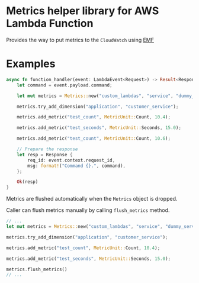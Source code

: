 # Metrics helper library for AWS Lambda Function

Provides the way to put metrics to the `CloudWatch` using [EMF](https://docs.aws.amazon.com/AmazonCloudWatch/latest/monitoring/CloudWatch_Embedded_Metric_Format.html)

# Examples
```Rust
async fn function_handler(event: LambdaEvent<Request>) -> Result<Response, Error> {
    let command = event.payload.command;

    let mut metrics = Metrics::new("custom_lambdas", "service", "dummy_service");

    metrics.try_add_dimension("application", "customer_service");

    metrics.add_metric("test_count", MetricUnit::Count, 10.4);

    metrics.add_metric("test_seconds", MetricUnit::Seconds, 15.0);

    metrics.add_metric("test_count", MetricUnit::Count, 10.6);

    // Prepare the response
    let resp = Response {
        req_id: event.context.request_id,
        msg: format!("Command {}.", command),
    };

    Ok(resp)
}
```

Metrics are flushed automatically when the `Metrics` object is dropped.

Caller can flush metrics manually by calling `flush_metrics` method.

```Rust
// ...
let mut metrics = Metrics::new("custom_lambdas", "service", "dummy_service");

metrics.try_add_dimension("application", "customer_service");

metrics.add_metric("test_count", MetricUnit::Count, 10.4);

metrics.add_metric("test_seconds", MetricUnit::Seconds, 15.0);

metrics.flush_metrics()
// ...
```